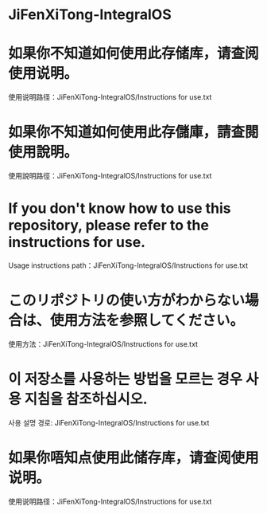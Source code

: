 # JiFenXiTong-IntegralOS
# 如果你不知道如何使用此存储库，请查阅使用说明。
  使用说明路径：JiFenXiTong-IntegralOS/Instructions for use.txt
# 如果你不知道如何使用此存儲庫，請查閱使用說明。
  使用說明路徑：JiFenXiTong-IntegralOS/Instructions for use.txt
# If you don't know how to use this repository, please refer to the instructions for use.
  Usage instructions path：JiFenXiTong-IntegralOS/Instructions for use.txt
# このリポジトリの使い方がわからない場合は、使用方法を参照してください。
  使用方法：JiFenXiTong-IntegralOS/Instructions for use.txt
# 이 저장소를 사용하는 방법을 모르는 경우 사용 지침을 참조하십시오.
  사용 설명 경로: JiFenXiTong-IntegralOS/Instructions for use.txt
# 如果你唔知点使用此储存库，请查阅使用说明。
  使用说明路径：JiFenXiTong-IntegralOS/Instructions for use.txt
